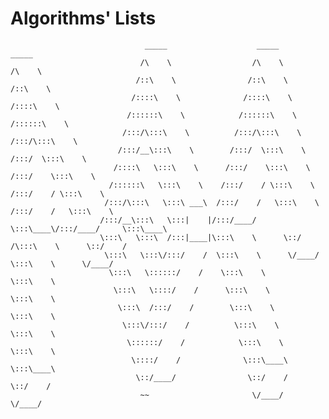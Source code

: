 # Algorithms' Lists



                                  _____                    _____                    _____                                
                                 /\    \                  /\    \                  /\    \                               
                                /::\    \                /::\    \                /::\    \                              
                               /::::\    \              /::::\    \              /::::\    \                             
                              /::::::\    \            /::::::\    \            /::::::\    \                            
                             /:::/\:::\    \          /:::/\:::\    \          /:::/\:::\    \                           
                            /:::/__\:::\    \        /:::/  \:::\    \        /:::/  \:::\    \                          
                           /::::\   \:::\    \      /:::/    \:::\    \      /:::/    \:::\    \                         
                          /::::::\   \:::\    \    /:::/    / \:::\    \    /:::/    / \:::\    \                        
                         /:::/\:::\   \:::\ ___\  /:::/    /   \:::\    \  /:::/    /   \:::\    \                       
                        /:::/__\:::\   \:::|    |/:::/____/     \:::\____\/:::/____/     \:::\____\                      
                        \:::\   \:::\  /:::|____|\:::\    \      \::/    /\:::\    \      \::/    /                      
                         \:::\   \:::\/:::/    /  \:::\    \      \/____/  \:::\    \      \/____/                       
                          \:::\   \::::::/    /    \:::\    \               \:::\    \                                   
                           \:::\   \::::/    /      \:::\    \               \:::\    \                                  
                            \:::\  /:::/    /        \:::\    \               \:::\    \                                 
                             \:::\/:::/    /          \:::\    \               \:::\    \                                
                              \::::::/    /            \:::\    \               \:::\    \                               
                               \::::/    /              \:::\____\               \:::\____\                              
                                \::/____/                \::/    /                \::/    /                              
                                 ~~                       \/____/                  \/____/                               
